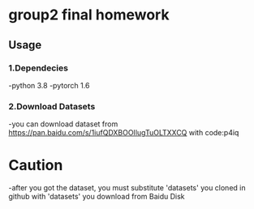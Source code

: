 # group2 final homework
## Usage
### 1.Dependecies
-python 3.8
-pytorch 1.6
### 2.Download Datasets
-you can download dataset from https://pan.baidu.com/s/1iufQDXBOOIlugTuOLTXXCQ with code:p4iq 
# Caution
-after you got the dataset, you must substitute 'datasets' you cloned in github with 'datasets' you download from Baidu Disk


